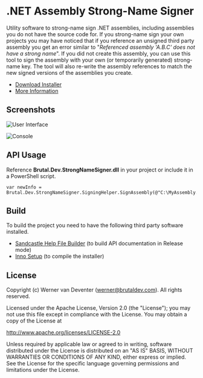 .NET Assembly Strong-Name Signer
=================

Utility software to strong-name sign .NET assemblies, including assemblies you do not have the source code for. If you strong-name sign your own projects you may have noticed that if you reference an unsigned third party assembly you get an error similar to "*Referenced assembly 'A.B.C' does not have a strong name*". If you did not create this assembly, you can use this tool to sign the assembly with your own (or temporarily generated) strong-name key. The tool will also re-write the assembly references to match the new signed versions of the assemblies you create.

* [Download Installer](http://www.brutaldev.com/file.axd?file=StrongNameSigner_Setup.exe)
* [More Information](http://brutaldev.com/post/2013/10/18/NET-Assembly-Strong-Name-Signer)

Screenshots
-----------
![User Interface](http://brutaldev.com/image.axd?picture=StrongNameSigner_UI_1.png)

![Console](http://brutaldev.com/image.axd?picture=StrongNameSigner_Console_1.png)

API Usage
---------
Reference **Brutal.Dev.StrongNameSigner.dll** in your project or include it in a PowerShell script.

```
var newInfo = Brutal.Dev.StrongNameSigner.SigningHelper.SignAssembly(@"C:\MyAssembly.dll");
```

Build
-----

To build the project you need to have the following third party software installed.
 - [Sandcastle Help File Builder](https://shfb.codeplex.com/) (to build API documentation in Release mode)
 - [Inno Setup](http://www.jrsoftware.org/isdl.php) (to compile the installer)

License
-------

Copyright (c) Werner van Deventer (werner@brutaldev.com).  All rights reserved.

Licensed under the Apache License, Version 2.0 (the "License"); you
may not use this file except in compliance with the License. You may
obtain a copy of the License at

http://www.apache.org/licenses/LICENSE-2.0

Unless required by applicable law or agreed to in writing, software
distributed under the License is distributed on an "AS IS" BASIS,
WITHOUT WARRANTIES OR CONDITIONS OF ANY KIND, either express or
implied. See the License for the specific language governing permissions
and limitations under the License.